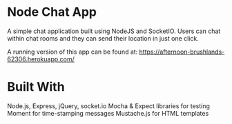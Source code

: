 

# Node Chat App
A simple chat application built using NodeJS and SocketIO. Users can chat within chat rooms and they can send their location in just one click.

A running version of this app can be found at: https://afternoon-brushlands-62306.herokuapp.com/

# Built With
Node.js, Express, jQuery, socket.io
Mocha & Expect libraries for testing
Moment for time-stamping messages
Mustache.js for HTML templates
